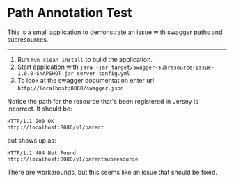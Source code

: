 # Path Annotation Test

This is a small application to demonstrate an issue with swagger paths and subresources.

---

1. Run `mvn clean install` to build the application.
2. Start application with `java -jar target/swagger-subresource-issue-1.0.0-SNAPSHOT.jar server config.yml`
3. To look at the swagger documentation enter url `http://localhost:8080/swagger.json`

Notice the path for the resource that's been registered in Jersey is incorrect. It should be:

```
HTTP/1.1 200 OK
http://localhost:8080/v1/parent
```

but shows up as:

```
HTTP/1.1 404 Not Found
http://localhost:8080/v1/parentsubresource
```

There are workarounds, but this seems like an issue that should be fixed.